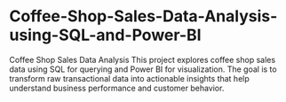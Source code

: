 # Coffee-Shop-Sales-Data-Analysis-using-SQL-and-Power-BI
Coffee Shop Sales Data Analysis  This project explores coffee shop sales data using SQL for querying and Power BI for visualization. The goal is to transform raw transactional data into actionable insights that help understand business performance and customer behavior.
